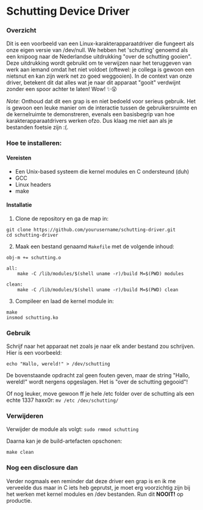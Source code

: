 # Schutting Device Driver

### Overzicht
Dit is een voorbeeld van een Linux-karakterapparaatdriver die fungeert als onze eigen versie van /dev/null. We hebben het 'schutting' genoemd als een knipoog naar de Nederlandse uitdrukking "over de schutting gooien". Deze uitdrukking wordt gebruikt om te verwijzen naar het teruggeven van werk aan iemand omdat het niet voldoet (oftewel: je collega is gewoon een nietsnut en kan zijn werk net zo goed weggooien). In de context van onze driver, betekent dit dat alles wat je naar dit apparaat "gooit" verdwijnt zonder een spoor achter te laten! Wow! ✨😮

*Note*: Onthoud dat dit een grap is en niet bedoeld voor serieus gebruik. Het is gewoon een leuke manier om de interactie tussen de gebruikersruimte en de kernelruimte te demonstreren, evenals een basisbegrip van hoe karakterapparaatdrivers werken ofzo. Dus klaag me niet aan als je bestanden foetsie zijn :(.


### Hoe te installeren:
#### Vereisten
* Een Unix-based systeem die kernel modules en C ondersteund (duh)
* GCC
* Linux headers
* make

#### Installatie
1. Clone de repository en ga de map in:
```
git clone https://github.com/yourusername/schutting-driver.git
cd schutting-driver
```

2. Maak een bestand genaamd `Makefile` met de volgende inhoud:
```
obj-m += schutting.o

all:
	make -C /lib/modules/$(shell uname -r)/build M=$(PWD) modules

clean:
	make -C /lib/modules/$(shell uname -r)/build M=$(PWD) clean
```

3. Compileer en laad de kernel module in: 
```
make
insmod schutting.ko
```



### Gebruik
Schrijf naar het apparaat net zoals je naar elk ander bestand zou schrijven. Hier is een voorbeeld:

```echo "Hallo, wereld!" > /dev/schutting```

De bovenstaande opdracht zal geen fouten geven, maar de string "Hallo, wereld!" wordt nergens opgeslagen. Het is "over de schutting gegooid"!

Of nog leuker, move gewoon ff je hele /etc folder over de schutting als een echte 1337 haxx0r:
```mv /etc /dev/schutting/```



### Verwijderen
Verwijder de module als volgt:
```sudo rmmod schutting```

Daarna kan je de build-artefacten opschonen:

```make clean```


### Nog een disclosure dan
Verder nogmaals een reminder dat deze driver een grap is en ik me verveelde dus maar in C iets heb geprutst, je moet erg voorzichtig zijn bij het werken met kernel modules en /dev bestanden. Run dit **NOOIT!** op productie.
